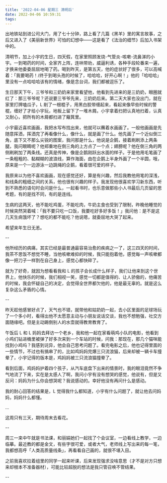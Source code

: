 ```yaml
---
title: '2022-04-06 星期三 清明后'
date: 2022-04-06 10:59:31
tags:
---
```


出地铁站到进公司大门，用了七十分钟，路上看了几篇《黑羊》里的寓言故事，之后又进入了《美丽新世界》可怕的幻想中——这是看了《法治的细节》后加入书架中的。

清明节，加上小宇的生日，四天假，在家里照顾发烧-气管炎-咳嗽-流鼻涕的小宇。一到喝药的时间，全家齐上阵，连哄带劝，威逼利诱，各种手段轮番来一遍，才换来他委委屈屈地喝了药。喝到昨天，是第五天，他的症状好了很多，可以高喊着：「我要喝药！/终于到喝头孢的时候了，哈哈哈，好开心啊！」他的「哈哈哈」里没有一点哈哈哈该有的情绪，像是念台词，我们都被逗乐了。

生日那天下午，三爷爷和三奶奶来家里看望他，他看到先进来的是三奶奶，眼圈就红了：那三爷爷呢？还说要三爷爷先来，三奶奶后来。第二天大家也没出门，就在家里打牌嗑瓜子，L 削了一根棍子，用黑白胶带缠起来，看起来像早些时候的警棍，缠好了才给小宇玩，地板上留下了一堆木屑。小宇拿着扫把认真地扫着，认真又耐心，把所有的木屑都扫进了簸箕里。

小宇最近喜欢画画，我把水写布找出来，他就可以蘸着水画画了。一般他画画是先随意挥洒，挥洒完了再看像什么，像什么，就是画了什么。他先画了一个近似倒三角，底下又不那么尖锐的图案，我问那是什么，他说是企鹅，接着刷刷添上两条腿，我问眼睛呢？他郑重地在倒三角的上方点了一个点；翅膀呢？他在倒三角的两侧刷刷加了两条线。还真是传神，像是企鹅刚跃出水面的样子。于是他用毛笔画了一条粗粗的、黏糊糊的波浪线，算作海面，由在企鹅上半身外画了一个半圆，哦，原来是一个一边游泳一边跳绳的企鹅，看着很可爱的样子。

我原来以为他不喜欢画画，现在感觉还好，算是有兴趣，然后我教他用笔的深浅，和线条的粗细之间的关系，他也很有兴趣的样子。我发现他很喜欢学习新东西，听到不熟悉的语句时会问是什么，一起看书时，也乐意做那些小人书最后几页留的思考题，有的是找不同，有的是连线。

生病的这两天，他不能吃鸡蛋，不能吃肉，牛奶主食也受到了限制，昨晚他睡觉的时候突然哭着喊：「我不要只吃一口饭，我要吃好多好多饭！」我问他：是不是这几天生病饿坏了？想吃的都不能吃？他说嗯，就委屈地大哭了起来。

希望来年生日无恙。

--

他所经历的病痛，其实已经是最普通最容易治愈的疾病之一了，这三四天的时间，我茶不思饭不想觉不睡，当他咳嗽难抑的时候，我只能抱着他，感觉每一声咳嗽都像一把刀子一样割在自己身上，感觉心都快碎了。

就为了好奇，就因为想看看我和 L 的孩子会长成什么样子，我们让他来到这个世界上，他快乐的时候，我们相视一笑，感觉一切都是值得的、让人骄傲的，他痛苦的时候，我会怀疑自己的决定，会觉得全世界都欠他的，他是最无辜的。就是这么复杂这么矛盾的心情。

--

昨天趁他感冒好点了，天气也不错，就带他和姑奶奶一起，去小区里面的足球场玩了一个多小时，看得出他不太愿意主动与小朋友说话交谈，我也不想勉强，社交方面随缘吧。但是主动踢倒别人的水壶就得教育教育了。

午饭后 L 和 L 妈妈去拜访一个老乡，我和他一起在家看萌鸡小队的电影，他看到小鸡们钻进桶里被弹了好多次来到一个车站的时候，问我：那现在，那几个猫咪能找到小鸡吗？我感到诧异，他会自己思考问题了。看完电影之后，他也记得里面的一些情节，不过也有搞串了的，比如鸡妈妈完爆三只流浪猫，后来却被一辆卡车撞晕了，小宇记得的版本是，鸡妈妈被三只流浪猫撞晕了。

看到后面，鸡妈妈护着四个孩子，从汽车底盘下出来的情景时，我的眼泪竟然不争气地流了下来，实在是太感人了啊，我问小宇有没有想哭的感觉，他说有，但是又反问：妈妈为什么你会想哭呢？我说感动的。幸好他没有再问什么是感动。

我的耐心回答的结果是，L 觉得我什么都知道，小宇有什么问题了，就让他去问妈妈，妈妈什么都懂。

...

这周只有三天，期待周末去看花。

--

周三一来中午就是书法课，和丽娟她们一起找了个会议室，一边看线上教学，一边临摹。最近教的都是金文，有些字很可爱，或者大气，老师线上写出来的每一笔，我都想高呼「人类高质量线条」，再看看自己画的，就很不堪入目。

之前我喜欢拉着组里的同学一起来听课，后来发现强求没啥意思（才不是对方只想来却根本不准备器材），可能比较超脱的想法是我只管召唤不管结果。

--




